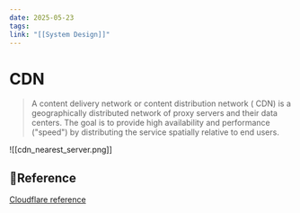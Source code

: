 ```yaml
---
date: 2025-05-23
tags: 
link: "[[System Design]]"
---
```


# CDN

>A content delivery network or content distribution network ( CDN) is a geographically distributed network of proxy servers and their data centers. The goal is to provide high availability and performance ("speed") by distributing the service spatially relative to end users.


![[cdn_nearest_server.png]]


## 🔖Reference

[Cloudflare reference](https://developers.cloudflare.com/reference-architecture/architectures/cdn/)